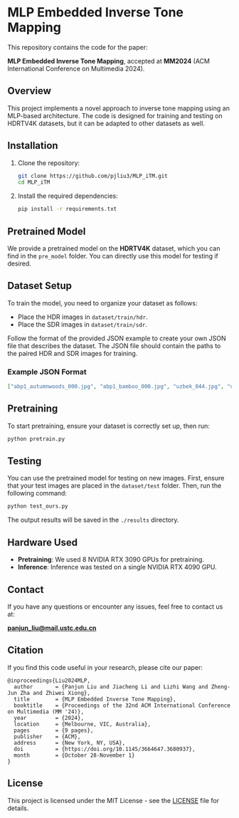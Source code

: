 # MLP Embedded Inverse Tone Mapping

This repository contains the code for the paper:

**MLP Embedded Inverse Tone Mapping**, accepted at **MM2024** (ACM International Conference on Multimedia 2024).

## Overview

This project implements a novel approach to inverse tone mapping using an MLP-based architecture. The code is designed for training and testing on HDRTV4K datasets, but it can be adapted to other datasets as well.

## Installation

1. Clone the repository:

    ```bash
    git clone https://github.com/pjliu3/MLP_iTM.git
    cd MLP_iTM
    ```

2. Install the required dependencies:

    ```bash
    pip install -r requirements.txt
    ```

## Pretrained Model

We provide a pretrained model on the **HDRTV4K** dataset, which you can find in the `pre_model` folder. You can directly use this model for testing if desired.

## Dataset Setup

To train the model, you need to organize your dataset as follows:

- Place the HDR images in `dataset/train/hdr`.
- Place the SDR images in `dataset/train/sdr`.

Follow the format of the provided JSON example to create your own JSON file that describes the dataset. The JSON file should contain the paths to the paired HDR and SDR images for training.

### Example JSON Format

```json
["abp1_autumnwoods_000.jpg", "abp1_bamboo_000.jpg", "uzbek_044.jpg", "uzbek_054.jpg", "uzbek_064.jpg", "venice_006.jpg", "venice_016.jpg", "winter_002.jpg", "winter_012.jpg",]

```

## Pretraining

To start pretraining, ensure your dataset is correctly set up, then run:

```bash
python pretrain.py
```

## Testing

You can use the pretrained model for testing on new images. First, ensure that your test images are placed in the `dataset/test` folder. Then, run the following command:

```bash
python test_ours.py
```

The output results will be saved in the `./results` directory.

## Hardware Used

- **Pretraining**: We used 8 NVIDIA RTX 3090 GPUs for pretraining.
- **Inference**: Inference was tested on a single NVIDIA RTX 4090 GPU.

## Contact

If you have any questions or encounter any issues, feel free to contact us at:

**panjun_liu@mail.ustc.edu.cn**

## Citation

If you find this code useful in your research, please cite our paper:

```
@inproceedings{Liu2024MLP,
  author       = {Panjun Liu and Jiacheng Li and Lizhi Wang and Zheng-Jun Zha and Zhiwei Xiong},
  title        = {MLP Embedded Inverse Tone Mapping},
  booktitle    = {Proceedings of the 32nd ACM International Conference on Multimedia (MM '24)},
  year         = {2024},
  location     = {Melbourne, VIC, Australia},
  pages        = {9 pages},
  publisher    = {ACM},
  address      = {New York, NY, USA},
  doi          = {https://doi.org/10.1145/3664647.3680937},
  month        = {October 28-November 1}
}
```

## License

This project is licensed under the MIT License - see the [LICENSE](LICENSE) file for details.
